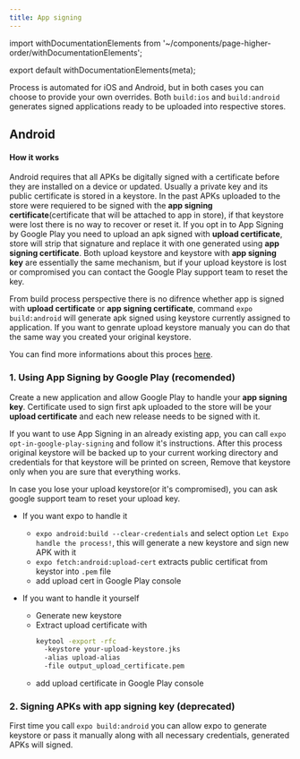 ```yaml
---
title: App signing
---
```


import withDocumentationElements from '~/components/page-higher-order/withDocumentationElements';

export default withDocumentationElements(meta);

Process is automated for iOS and Android, but in both cases you can choose to provide your own overrides. Both `build:ios` and
`build:android` generates signed applications ready to be uploaded into respective stores.

## Android 

#### How it works

Android requires that all APKs be digitally signed with a certificate before they are installed on a device or updated. Usually
a private key and its public certificate is stored in a keystore. In the past APKs uploaded to the store were requiered to be signed with
the **app signing certificate**(certificate that will be attached to app in store), if that keystore were lost there is no way to
recover or reset it. If you opt in to App Signing by Google Play you need to upload an apk signed with **upload certificate**, store will
strip that signature and replace it with one generated using **app signing certificate**. Both upload keystore and keystore with
**app signing key** are essentially the same mechanism, but if your upload keystore is lost or compromised you can contact
the Google Play support team to reset the key.

From build process perspective there is no difrence whether app is signed with **upload certificate** or **app signing certificate**, command `expo build:android` will generate apk signed using keystore currently assigned to application. If you want to genrate upload keystore manualy you can do
that the same way you created your original keystore.

You can find more informations about this proces [here](https://developer.android.com/studio/publish/app-signing).


### 1. Using App Signing by Google Play (recomended)

Create a new application and allow Google Play to handle your **app signing key**. Certificate used to sign first apk uploaded to the store
will be your **upload certificate** and each new release needs to be signed with it.

If you want to use App Signing in an already existing app, you can call `expo opt-in-google-play-signing` and follow it's instructions. After
this process original keystore will be backed up to your current working directory and credentials for that keystore will be printed on screen,
Remove that keystore only when you are sure that everything works.

In case you lose your upload keystore(or it's compromised), you can ask google support team to reset your upload key.
- If you want expo to handle it
  - `expo android:build --clear-credentials` and select option `Let Expo handle the process!`, this will generate a new keystore and sign new APK with it
  - `expo fetch:android:upload-cert` extracts public certificat from keystor into `.pem` file
  - add upload cert in Google Play console

- If you want to handle it yourself
  - Generate new keystore
  - Extract upload certificate with
    ```bash
    keytool -export -rfc
      -keystore your-upload-keystore.jks
      -alias upload-alias
      -file output_upload_certificate.pem
    ```
  - add upload certificate in Google Play console

### 2. Signing APKs with **app signing key** (deprecated)

First time you call `expo build:android` you can allow expo to generate keystore or pass it manually along with all necessary credentials,
generated APKs will signed.

